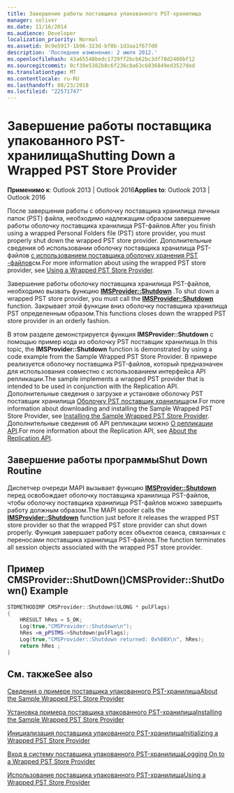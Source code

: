 ```yaml
---
title: Завершение работы поставщика упакованного PST-хранилища
manager: soliver
ms.date: 11/16/2014
ms.audience: Developer
localization_priority: Normal
ms.assetid: 0c9e5917-1b96-323d-bf8b-1d3aa1f677d0
description: 'Последнее изменение: 2 июля 2012.'
ms.openlocfilehash: 43a65548bedc1729ff2bcb62bc3df78d2408bf12
ms.sourcegitcommit: 0cf39e5382b8c6f236c8a63c6036849ed3527ded
ms.translationtype: MT
ms.contentlocale: ru-RU
ms.lasthandoff: 08/23/2018
ms.locfileid: "22571747"
---
```

# <a name="shutting-down-a-wrapped-pst-store-provider"></a><span data-ttu-id="bc28d-103">Завершение работы поставщика упакованного PST-хранилища</span><span class="sxs-lookup"><span data-stu-id="bc28d-103">Shutting Down a Wrapped PST Store Provider</span></span>

 
  
<span data-ttu-id="bc28d-104">**Применимо к**: Outlook 2013 | Outlook 2016</span><span class="sxs-lookup"><span data-stu-id="bc28d-104">**Applies to**: Outlook 2013 | Outlook 2016</span></span> 
  
<span data-ttu-id="bc28d-105">После завершения работы с оболочку поставщика хранилища личных папок (PST) файла, необходимо надлежащим образом завершение работы оболочку поставщика хранилища PST-файлов.</span><span class="sxs-lookup"><span data-stu-id="bc28d-105">After you finish using a wrapped Personal Folders file (PST) store provider, you must properly shut down the wrapped PST store provider.</span></span> <span data-ttu-id="bc28d-106">Дополнительные сведения об использовании оболочку поставщика хранилища PST-файлов [с использованием поставщика оболочку хранения PST -файлов](using-a-wrapped-pst-store-provider.md)см.</span><span class="sxs-lookup"><span data-stu-id="bc28d-106">For more information about using the wrapped PST store provider, see [Using a Wrapped PST Store Provider](using-a-wrapped-pst-store-provider.md).</span></span>
  
<span data-ttu-id="bc28d-107">Завершение работы оболочку поставщика хранилища PST-файлов, необходимо вызвать функцию **[IMSProvider::Shutdown](imsprovider-shutdown.md)** .</span><span class="sxs-lookup"><span data-stu-id="bc28d-107">To shut down a wrapped PST store provider, you must call the **[IMSProvider::Shutdown](imsprovider-shutdown.md)** function.</span></span> <span data-ttu-id="bc28d-108">Закрывает этой функции вниз оболочку поставщика хранилища PST определенным образом.</span><span class="sxs-lookup"><span data-stu-id="bc28d-108">This functions closes down the wrapped PST store provider in an orderly fashion.</span></span> 
  
<span data-ttu-id="bc28d-109">В этом разделе демонстрируется функция **IMSProvider::Shutdown** с помощью пример кода из оболочку PST поставщик хранилища.</span><span class="sxs-lookup"><span data-stu-id="bc28d-109">In this topic, the **IMSProvider::Shutdown** function is demonstrated by using a code example from the Sample Wrapped PST Store Provider.</span></span> <span data-ttu-id="bc28d-110">В примере реализуется оболочку поставщика PST-файлов, который предназначен для использования совместно с использованием интерфейса API репликации.</span><span class="sxs-lookup"><span data-stu-id="bc28d-110">The sample implements a wrapped PST provider that is intended to be used in conjunction with the Replication API.</span></span> <span data-ttu-id="bc28d-111">Дополнительные сведения о загрузке и установке оболочку PST поставщик хранилища [Оболочку PST поставщик хранилища](installing-the-sample-wrapped-pst-store-provider.md)см.</span><span class="sxs-lookup"><span data-stu-id="bc28d-111">For more information about downloading and installing the Sample Wrapped PST Store Provider, see [Installing the Sample Wrapped PST Store Provider](installing-the-sample-wrapped-pst-store-provider.md).</span></span> <span data-ttu-id="bc28d-112">Дополнительные сведения об API репликации можно [О репликации API](about-the-replication-api.md).</span><span class="sxs-lookup"><span data-stu-id="bc28d-112">For more information about the Replication API, see [About the Replication API](about-the-replication-api.md).</span></span>
  
## <a name="shut-down-routine"></a><span data-ttu-id="bc28d-113">Завершение работы программы</span><span class="sxs-lookup"><span data-stu-id="bc28d-113">Shut Down Routine</span></span>

<span data-ttu-id="bc28d-114">Диспетчер очереди MAPI вызывает функцию **[IMSProvider::Shutdown](imsprovider-shutdown.md)** перед освобождает оболочку поставщика хранилища PST-файлов, чтобы оболочку поставщика хранилища PST-файлов можно завершить работу должным образом.</span><span class="sxs-lookup"><span data-stu-id="bc28d-114">The MAPI spooler calls the **[IMSProvider::Shutdown](imsprovider-shutdown.md)** function just before it releases the wrapped PST store provider so that the wrapped PST store provider can shut down properly.</span></span> <span data-ttu-id="bc28d-115">Функция завершает работу всех объектов сеанса, связанных с переносами поставщика хранилища PST-файлов.</span><span class="sxs-lookup"><span data-stu-id="bc28d-115">The function terminates all session objects associated with the wrapped PST store provider.</span></span> 
  
## <a name="cmsprovidershutdown-example"></a><span data-ttu-id="bc28d-116">Пример CMSProvider::ShutDown()</span><span class="sxs-lookup"><span data-stu-id="bc28d-116">CMSProvider::ShutDown() Example</span></span>

```cpp
STDMETHODIMP CMSProvider::Shutdown(ULONG * pulFlags) 
{ 
    HRESULT hRes = S_OK; 
    Log(true,"CMSProvider::Shutdown\n"); 
    hRes =m_pPSTMS->Shutdown(pulFlags); 
    Log(true,"CMSProvider::Shutdown returned: 0x%08X\n", hRes); 
    return hRes ;  
}
```

## <a name="see-also"></a><span data-ttu-id="bc28d-117">См. также</span><span class="sxs-lookup"><span data-stu-id="bc28d-117">See also</span></span>



[<span data-ttu-id="bc28d-118">Сведения о примере поставщика упакованного PST-хранилища</span><span class="sxs-lookup"><span data-stu-id="bc28d-118">About the Sample Wrapped PST Store Provider</span></span>](about-the-sample-wrapped-pst-store-provider.md)
  
[<span data-ttu-id="bc28d-119">Установка примера поставщика упакованного PST-хранилища</span><span class="sxs-lookup"><span data-stu-id="bc28d-119">Installing the Sample Wrapped PST Store Provider</span></span>](installing-the-sample-wrapped-pst-store-provider.md)
  
[<span data-ttu-id="bc28d-120">Инициализация поставщика упакованного PST-хранилища</span><span class="sxs-lookup"><span data-stu-id="bc28d-120">Initializing a Wrapped PST Store Provider</span></span>](initializing-a-wrapped-pst-store-provider.md)
  
[<span data-ttu-id="bc28d-121">Вход в систему поставщика упакованного PST-хранилища</span><span class="sxs-lookup"><span data-stu-id="bc28d-121">Logging On to a Wrapped PST Store Provider</span></span>](logging-on-to-a-wrapped-pst-store-provider.md)
  
[<span data-ttu-id="bc28d-122">Использование поставщика упакованного PST-хранилища</span><span class="sxs-lookup"><span data-stu-id="bc28d-122">Using a Wrapped PST Store Provider</span></span>](using-a-wrapped-pst-store-provider.md)

